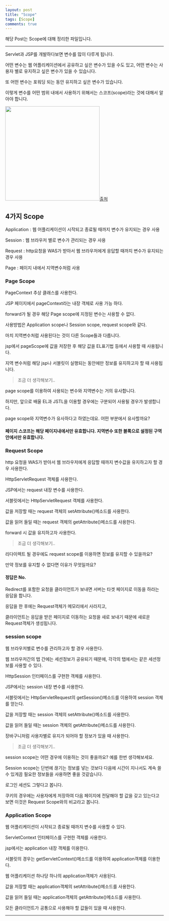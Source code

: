```yaml
---
layout: post
title: "Scope"
tags: [Scope]
comments: true
---
```

 
해당 Post는 Scope에 대해 정리한 파일입니다.

---

Servlet과 JSP를 개발하다보면 변수를 많이 다루게 됩니다.

어떤 변수는 웹 어플리케이션에서 공유하고 싶은 변수가 있을 수도 있고,  어떤 변수는 사용자 별로 유지하고 싶은 변수가 있을 수 있습니다.

또 어떤 변수는 포워딩 되는 동안 유지하고 싶은 변수가 있습니다.

이렇게 변수를 어떤 범위 내에서 사용하기 위해서는 스코프(scope)라는 것에 대해서 알아야 합니다.

<img src="http://1.bp.blogspot.com/-I9TZP5Q8wUQ/Taap2IYwyhI/AAAAAAAAAOg/68E71KBizEM/s1600/scope.bmp" width="300px" height = "300px"><a href = "http://inheritingjava.blogspot.kr/2011/04/chapter-42-scope-of-javabeans-in-jsp.html">출처</a>

## 4가지 Scope

Application : 웹 어플리케이션이 시작되고 종료될 때까지 변수가 유지되는 경우 사용

Session : 웹 브라우저 별로 변수가 관리되는 경우 사용

Request : http요청을 WAS가 받아서 웹 브라우저에게 응답할 때까지 변수가 유지되는 경우 사용

Page : 페이지 내에서 지역변수처럼 사용

### Page Scope

PageContext 추상 클래스를 사용한다.

JSP 페이지에서 pageContext라는 내장 객체로 사용 가능 하다.

forward가 될 경우 해당 Page scope에 지정된 변수는 사용할 수 없다.

사용방법은 Application scope나 Session scope, request scope와 같다.

마치 지역변수처럼 사용된다는 것이 다른 Scope들과 다릅니다.

jsp에서 pageScope에 값을 저장한 후 해당 값을 EL표기법 등에서 사용할 때 사용됩니다.

지역 변수처럼 해당 jsp나 서블릿이 실행되는 동안에만 정보를 유지하고자 할 때 사용됩니다.

> 조금 더 생각해보기..

page scope를 이용하여 사용되는 변수와 지역변수는 거의 유사합니다.

하지만, 앞으로 배울 EL과 JSTL을 이용할 경우에는 구분되어 사용될 경우가 발생합니다.

page scope와 지역변수가 유사하다고 하였는데요. 어떤 부분에서 유사할까요?

#### 페이지 스코프는 해당 페이지내에서만 유효합니다. 지역변수 또한 블록으로 설정된 구역 안에서만 유효합니다.



### Request Scope

http 요청을 WAS가 받아서 웹 브라우저에게 응답할 때까지 변수값을 유지하고자 할 경우 사용한다.

HttpServletRequest 객체를 사용한다.

JSP에서는 request 내장 변수를 사용한다.

서블릿에서는 HttpServletRequest 객체를 사용한다.

값을 저장할 때는 request 객체의 setAttribute()메소드를 사용한다.

값을 읽어 들일 때는 request 객체의 getAttribute()메소드를 사용한다.

forward 시 값을 유지하고자 사용한다.

> 조금 더 생각해보기..

리다이렉트 될 경우에도 request scope를 이용하면 정보를 유지할 수 있을까요?

만약 정보를 유지할 수 없다면 이유가 무엇일까요?

#### 정답은 No.

Redirect를 포함한 요청을 클라이언트가 보내면 서버는 타겟 페이지로 이동을 하라는 응답을 합니다.

응답을 한 후에는 Request객체가 메모리에서 사라지고,

클라이언트는 응답을 받은 페이지로 이동하는 요청을 새로 보내기 때문에 새로운 Request객체가 생성됩니다.

### session scope

웹 브라우저별로 변수를 관리하고자 할 경우 사용한다.

웹 브라우저간의 탭 간에는 세션정보가 공유되기 때문에, 각각의 탭에서는 같은 세션정보를 사용할 수 있다.

HttpSession 인터페이스를 구현한 객체를 사용한다.

JSP에서는 session 내장 변수를 사용한다.

서블릿에서는 HttpServletRequest의 getSession()메소드를 이용하여 session 객체를 얻는다.

값을 저장할 때는 session 객체의 setAttribute()메소드를 사용한다.

값을 읽어 들일 때는 session 객체의 getAttribute()메소드를 사용한다.

장바구니처럼 사용자별로 유지가 되어야 할 정보가 있을 때 사용한다.

> 조금 더 생각해보기..

session scope는 어떤 경우에 이용하는 것이 좋을까요? 예를 한번 생각해보세요.

Session scope는 단번에 끊기는 정보를 넣는 것보다 다음에 시간이 지나서도 계속 쓸 수 있게끔 필요한 정보들을 사용하면 좋을 것같습니다.

로그인 세션도 그렇다고 봅니다.

쿠키의 경우에는 사용자에게 저장하여 다음 페이지에 전달해야 할 값을 갖고 있는다고 보면 이것은 Request Scope와의 비교라고 봅니다.

### Application Scope

웹 어플리케이션이 시작되고 종료될 때까지 변수를 사용할 수 있다.

ServletContext 인터페이스를 구현한 객체를 사용한다.

jsp에서는 application 내장 객체를 이용한다.

서블릿의 경우는 getServletContext()메소드를 이용하여 application객체를 이용한다.

웹 어플리케이션 하나당 하나의 application객체가 사용된다.

값을 저장할 때는 application객체의 setAttribute()메소드를 사용한다.

값을 읽어 들일 때는 application객체의 getAttribute()메소드를 사용한다.

모든 클라이언트가 공통으로 사용해야 할 값들이 있을 때 사용한다.

---
